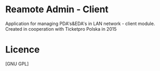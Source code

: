 # Reamote Admin - Client

Application for managing PDA's&EDA's in LAN network - client module. Created in cooperation with Ticketpro Polska in 2015

# Licence
[GNU GPL]
